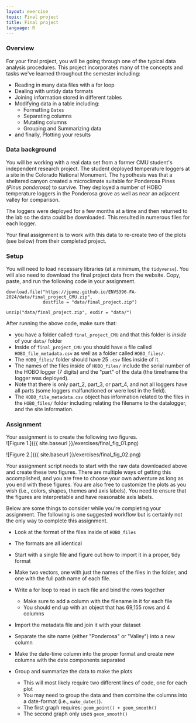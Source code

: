 ```yaml
---
layout: exercise
topic: Final project
title: Final project
language: R
---
```


### Overview  

For your final project, you will be going through one of the typical data analysis procedures. This project incorporates many of the  concepts and tasks we've learned throughout the semester including:  
* Reading in many data files with a for loop  
* Dealing with untidy data formats  
* Joining information stored in different tables  
* Modifying data in a table including:  
  * Formatting `Dates`  
  * Separating columns  
  * Mutating columns  
  * Grouping and Summarizing data  
* and finally, Plotting your results  

### Data background  

You will be working with a real data set from a former CMU student's independent research project. The student deployed temperature loggers at a site in the Colorado National Monument. The hypothesis was that a sheltered canyon created a microclimate suitable for Ponderosa Pines (*Pinus ponderosa*) to survive. They deployed a number of HOBO temperature loggers in the Ponderosa grove as well as near an adjacent valley for comparison. 

The loggers were deployed for a few months at a time and then returned to the lab so the data could be downloaded. This resulted in numerous files for each logger.  

Your final assignment is to work with this data to re-create two of the plots (see below) from their completed project. 

### Setup  

You will need to load necessary libraries (at a minimum, the `tidyverse`). You will also need to download the final project data from the website. Copy, paste, and run the following code in your assignment.  

```
download.file("https://jpomz.github.io/ENVS396-FA-2024/data/final_project_CMU.zip",
              destfile = "data/final_project.zip")

unzip("data/final_project.zip", exdir = "data/")

```

After running the above code, make sure that:  
* you have a folder called `final_project_CMU` and that this folder is *inside* of your `data/` folder  
* Inside of `final_project_CMU` you should have a file called `HOBO_file_metadata.csv` as well as a folder called `HOBO_files/`.  
* The `HOBO_files/` folder should have 25 `.csv` files inside of it.  
* The names of the files inside of `HOBO_files/` include the serial number of the HOBO logger (7 digits) and the "part" of the data (the timeframe the logger was deployed).  
* Note that there is only part_2, part_3, or part_4, and not all loggers have all parts (some loggers malfunctioned or were lost in the field).  
* The `HOBO_file_metadata.csv` object has information related to the files in the  `HOBO_files/` folder including relating the filename to the datalogger, and the site information.  

### Assignment  

Your assignment is to create the following two figures.  
![Figure 1.]({{ site.baseurl }}/exercises/final_fig_01.png)

![Figure 2.]({{ site.baseurl }}/exercises/final_fig_02.png) 

Your assignment script needs to start with the raw data downloaded above and create these two figures. There are multiple ways of getting this accomplished, and you are free to choose your own adventure as long as you end with these figures. You are also free to customize the plots as you wish (i.e., colors, shapes, themes and axis labels). You need to ensure that the figures are interpretable and have reasonable axis labels.  

Below are some things to consider while you're completing your assignment. The following is one suggested workflow but is certainly not the only way to complete this assignment.    
* Look at the format of the files inside of `HOBO_files`  
* The formats are all identical  
* Start with a single file and figure out how to import it in a proper, tidy format  
* Make two vectors, one with just the names of the files in the folder, and one with the full path name of each file.  
* Write a for loop to read in each file and bind the rows together  
  * Make sure to add a column with the filename in it for each file  
  * You should end up with an object that has 69,155 rows and 4 columns  
  
* Import the metadata file and join it with your dataset  
* Separate the site name (either "Ponderosa" or "Valley") into a new column  
* Make the date-time column into the proper format and create new columns with the date components separated  
* Group and summarize the data to make the plots    
  * This will most likely require two different lines of code, one for each plot  
  * You may need to group the data and then combine the columns into a date-format (i.e., `make_date()`).  
  * The first graph requires: `geom_point() + geom_smooth()`  
  * The second graph only uses `geom_smooth()`  
